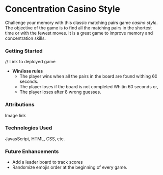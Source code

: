 # Concentration Casino Style

Challenge your memory with this classic matching pairs game _casino_ _style_. The objective of the game is to find all the matching pairs in the shortest time or with the fewest moves. It is a great game to improve memory and concentration skills. 



### Getting Started 
// Link to deployed game

* __Win/lose rules__
    * The player wins when all the pairs in the board are found withing 60 seconds.
    * The player loses if the board is not completed Whitin 60 seconds or,
    * The player loses after 8 wrong guesses.


	
### Attributions

Image link

### Technologies Used
JavasScript, HTML, CSS, etc. 

### Future Enhancements
* Add a leader board to track scores
* Randomize emojis order at the beginning of every game.  
